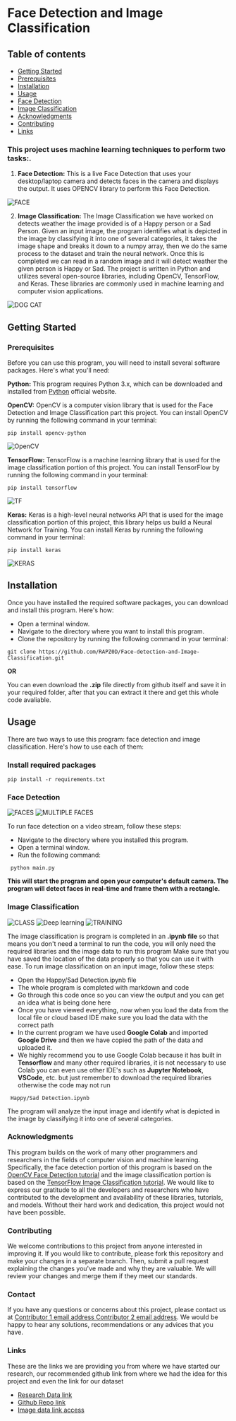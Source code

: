 # Face Detection and Image Classification


## Table of contents 
* [Getting Started](#Getting-Started) 
* [Prerequisites](#Prerequisites) 
* [Installation](#Installation)
* [Usage](#Usage)
* [Face Detection](#Face-Detection)
* [Image Classification](#Image-Classification)
* [Acknowledgments](#Acknowledgments)
* [Contributing](#Contributing)
* [Links](#Links)

### **This project uses machine learning techniques to perform two tasks:**.

1) **Face Detection:** This is a live Face Detection that uses your desktop/laptop camera and detects faces in the camera and displays the output. It uses OPENCV library to perform this Face Detection.

![FACE](https://user-images.githubusercontent.com/100001521/233773507-137f3680-69c6-460c-bd80-f559c57252dd.jpeg)


2) **Image Classification:** The Image Classification we have worked on detects weather the image provided is of a Happy person or a Sad Person. Given an input image, the program identifies what is depicted in the image by classifying it into one of several categories, it takes the image shape and breaks it down to a numpy array, then we do the same process to the dataset and train the neural network. Once this is completed we can read in a random image and it will detect weather the given person is Happy or Sad. The project is written in Python and utilizes several open-source libraries, including OpenCV, TensorFlow, and Keras. These libraries are commonly used in machine learning and computer vision applications.

![DOG CAT](https://user-images.githubusercontent.com/100001521/233773652-4651d914-48a8-489b-92fb-f3c602b22811.jpeg)


## Getting Started

### Prerequisites
Before you can use this program, you will need to install several software packages. Here's what you'll need:

**Python:** This program requires Python 3.x, which can be downloaded and installed from [Python](https://www.python.org/downloads/) official website. 

**OpenCV:** OpenCV is a computer vision library that is used for the Face Detection and Image Classification part this project. You can install OpenCV by running the following command in your terminal:

``` pip install opencv-python ```


![OpenCV](https://user-images.githubusercontent.com/100001521/233774150-e8f64546-99fe-4505-98b1-197172b70359.jpeg)


**TensorFlow:** TensorFlow is a machine learning library that is used for the image classification portion of this project. You can install TensorFlow by running the following command in your terminal:

``` pip install tensorflow ```

![TF](https://user-images.githubusercontent.com/100001521/233774204-25896e44-a21d-4c59-a681-914e478f9603.png)



**Keras:** Keras is a high-level neural networks API that is used for the image classification portion of this project, this library helps us build a Neural Network for Training. You can install Keras by running the following command in your terminal:

``` pip install keras ```

![KERAS](https://user-images.githubusercontent.com/100001521/233774286-17cc50a6-861a-4250-b898-d1a3015ea1f2.png)


## Installation
Once you have installed the required software packages, you can download and install this program. Here's how:

* Open a terminal window.
* Navigate to the directory where you want to install this program.
* Clone the repository by running the following command in your terminal:

``` git clone https://github.com/RAPZ0D/Face-detection-and-Image-Classification.git ```

**OR**

You can even download the **.zip** file directly from github itself and save it in your required folder, after that you can extract it there and get this whole code avaliable.

## Usage
There are two ways to use this program: face detection and image classification. Here's how to use each of them:

### Install required packages
``` pip install -r requirements.txt ```

### Face Detection
![FACES](https://user-images.githubusercontent.com/100001521/233774653-d2d64f06-84ad-4329-83e5-3a208d0f47eb.jpeg)
![MULTIPLE FACES](https://user-images.githubusercontent.com/100001521/233774658-0602f8d2-552c-445c-ac21-f89773d86677.jpeg)

To run face detection on a video stream, follow these steps:

* Navigate to the directory where you installed this program.
* Open a terminal window.
* Run the following command:

``` python main.py```

**This will start the program and open your computer's default camera. The program will detect faces in real-time and frame them with a rectangle.**

### Image Classification
![CLASS](https://user-images.githubusercontent.com/100001521/233774696-96187906-2b0a-4363-a80f-dfd79e6a9e66.jpeg)
![Deep learning](https://user-images.githubusercontent.com/100001521/233774801-649a602e-cace-49bc-a408-0cb1e8e6e44a.jpeg)
![TRAINING](https://user-images.githubusercontent.com/100001521/233774705-83fcf0a0-3005-4738-a480-55479b349c3d.png)

The image classification is program is completed in an **.ipynb file** so that means you don't need a terminal to run the code, you will only need the required libraries and the image data to run this program 
Make sure that you have saved the location of the data properly so that you can use it with ease. 
To run image classification on an input image, follow these steps:

* Open the Happy/Sad Detection.ipynb file 
* The whole program is completed with markdown and code
* Go through this code once so you can view the output and you can get an idea what is being done here
* Once you have viewed everything, now when you load the data from the local file or cloud based IDE make sure you load the data with the correct path 
* In the current program we have used **Google Colab** and imported **Google Drive** and then we have copied the path of the data and uploaded it.
* We highly recommend you to use Google Colab because it has built in **Tensorflow** and many other required libraries, it is not necessary to use Colab you can even use other IDE's such as **Jupyter Notebook**, **VSCode**, etc. but just remember to download the required libraries otherwise the code may not run 

``` Happy/Sad Detection.ipynb```


The program will analyze the input image and identify what is depicted in the image by classifying it into one of several categories.

### Acknowledgments
This program builds on the work of many other programmers and researchers in the fields of computer vision and machine learning. Specifically, the face detection portion of this program is based on the [OpenCV Face Detection tutorial](https://docs.opencv.org/3.4/df/d6c/tutorial_js_face_detection_camera.html) and the image classification portion is based on the [TensorFlow Image Classification tutorial](https://www.tensorflow.org/tutorials/images/classification). We would like to express our gratitude to all the developers and researchers who have contributed to the development and availability of these libraries, tutorials, and models. Without their hard work and dedication, this project would not have been possible.

### Contributing
We welcome contributions to this project from anyone interested in improving it. If you would like to contribute, please fork this repository and make your changes in a separate branch. Then, submit a pull request explaining the changes you've made and why they are valuable. We will review your changes and merge them if they meet our standards.

### Contact
If you have any questions or concerns about this project, please contact us at [Contributor 1 email address ](joel.mendonsa30@gmail.com) [Contributor 2 email address](iwuchukwu.johnpaul@gmail.com). We would be happy to hear any solutions, recommendations or any advices that you have.

### Links 
These are the links we are providing you from where we have started our research, our recommended github link from where we had the idea for this project and even the link for our dataset 
* [Research Data link](https://arxiv.org/pdf/1710.07557v1.pdf)
* [Github Repo link](https://github.com/oarriaga/face_classification)
* [Image data link access](https://drive.google.com/drive/folders/14Xnyjp4x-Flj3qfSc-7oZtN9uZiBCMVX)

